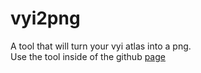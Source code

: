 # vyi2png  
A tool that will turn your vyi atlas into a png.  
Use the tool inside of the github [page](https://ahousestudio.github.io/vyi2png/)
